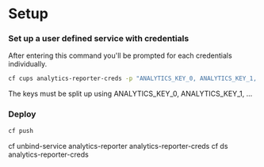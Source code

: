 # Setup
### Set up a user defined service with credentials
After entering this command you'll be prompted for each credentials individually.
```bash
cf cups analytics-reporter-creds -p "ANALYTICS_KEY_0, ANALYTICS_KEY_1, ANALYTICS_KEY_2, ANALYTICS_KEY_3, ANALYTICS_REPORT_EMAIL, ANALYTICS_REPORT_IDS, ANALYTICS_REPORTS_PATH, AWS_REGION, AWS_ACCESS_KEY_ID, AWS_SECRET_ACCESS_KEY, AWS_BUCKET, AWS_BUCKET_PATH, AWS_CACHE_TIME"
```


The keys must be split up using ANALYTICS_KEY_0, ANALYTICS_KEY_1, ...

### Deploy
```bash
cf push
```

cf unbind-service analytics-reporter analytics-reporter-creds
cf ds analytics-reporter-creds
